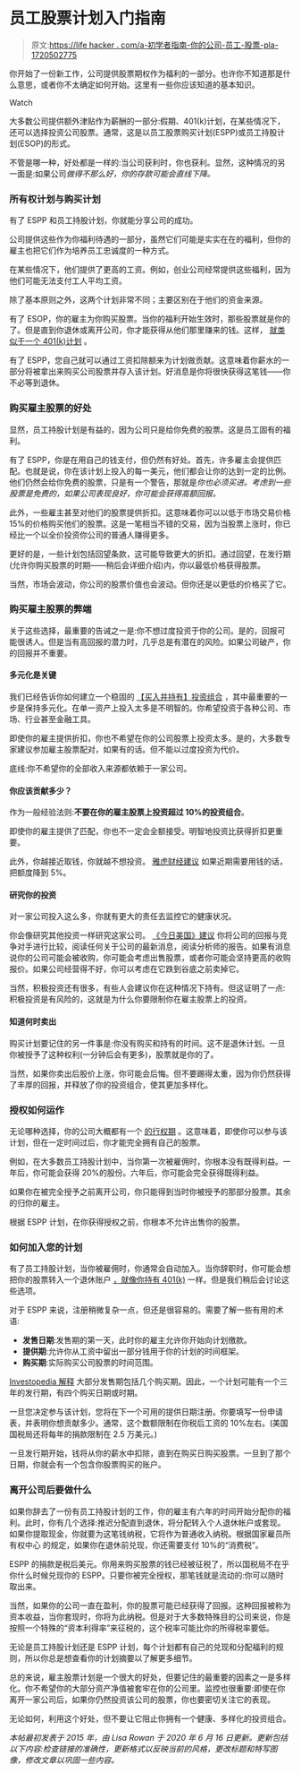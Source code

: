 # 员工股票计划入门指南

> 原文:[https://life hacker . com/a-初学者指南-你的公司-员工-股票-pla-1720502775](https://lifehacker.com/a-beginner-s-guide-to-your-company-s-employee-stock-pla-1720502775)

你开始了一份新工作，公司提供股票期权作为福利的一部分。也许你不知道那是什么意思，或者你不太确定如何开始。这里有一些你应该知道的基本知识。

Watch

大多数公司提供额外津贴作为薪酬的一部分:假期、401(k)计划，在某些情况下，还可以选择投资公司股票。通常，这是以员工股票购买计划(ESPP)或员工持股计划(ESOP)的形式。

不管是哪一种，好处都是一样的:当公司获利时，你也获利。显然，这种情况的另一面是:如果公司*做得不那么好，你的存款可能会直线下降。*

### **所有权计划与购买计划**

有了 ESPP 和员工持股计划，你就能分享公司的成功。

公司提供这些作为你福利待遇的一部分，虽然它们可能是实实在在的福利，但你的雇主也把它们作为培养员工忠诚度的一种方式。

在某些情况下，他们提供了更高的工资。例如，创业公司经常提供这些福利，因为他们可能无法支付工人平均工资。

除了基本原则之外，这两个计划非常不同；主要区别在于他们的资金来源。

有了 ESOP，你的雇主为你购买股票。当你的福利开始生效时，那些股票就是你的了。但是直到你退休或离开公司，你才能获得从他们那里赚来的钱。这样， [就类似于一个 401(k)计划](http://twocents.lifehacker.com/a-beginner-s-guide-to-starting-a-401-k-1592233003) 。

有了 ESPP，您自己就可以通过工资扣除额来为计划做贡献。这意味着你薪水的一部分将被拿出来购买公司股票并存入该计划。好消息是你将很快获得这笔钱——你不必等到退休。

### **购买雇主股票的好处**

显然，员工持股计划是有益的，因为公司只是给你免费的股票。这是员工固有的福利。

有了 ESPP，你是在用自己的钱支付，但仍然有好处。首先，许多雇主会提供匹配。也就是说，你在该计划上投入的每一美元，他们都会让你的达到一定的比例。他们仍然会给你免费的股票，只是有一个警告，那就是*你也必须买进。考虑到一些股票是免费的，如果公司表现良好，你可能会获得高额回报。*

此外，一些雇主甚至对他们的股票提供折扣。这意味着你可以以低于市场交易价格 15%的价格购买他们的股票。这是一笔相当不错的交易，因为当股票上涨时，你已经比一个以全价投资你公司的普通人赚得更多。

更好的是，一些计划包括回望条款，这可能导致更大的折扣。通过回望，在发行期(允许你购买股票的时期——稍后会详细介绍)内，你以最低价格获得股票。

当然，市场会波动，你公司的股票价值也会波动。但你还是以更低的价格买了它。

### **购买雇主股票的弊端**

关于这些选择，最重要的告诫之一是:你不想过度投资于你的公司。是的，回报可能很诱人。但是当有高回报的潜力时，几乎总是有潜在的风险。如果公司破产，你的回报并不重要。

#### **多元化是关键**

我们已经告诉你如何建立一个稳固的 [【买入并持有】投资组合](https://lifehacker.com/how-to-build-an-easy-beginner-set-and-forget-investm-1686878594) ，其中最重要的一步是保持多元化。在单一资产上投入太多是不明智的。你希望投资于各种公司、市场、行业甚至金融工具。

即使你的雇主提供折扣，你也不希望在你的公司股票上投资太多。是的，大多数专家建议参加雇主股票配对，如果有的话。但不能以过度投资为代价。

底线:你不希望你的全部收入来源都依赖于一家公司。

#### 你应该贡献多少？

作为一般经验法则:**不要在你的雇主股票上投资超过 10%的投资组合**。

即使你的雇主提供了匹配，你也不一定会全额接受。明智地投资比获得折扣更重要。

此外，你越接近取钱，你就越不想投资。 [雅虎财经建议](http://finance.yahoo.com/news/introduction-employee-stock-purchase-plans-155753412.html) 如果近期需要用钱的话，把额度降到 5%。

#### **研究你的投资**

对一家公司投入这么多，你就有更大的责任去监控它的健康状况。

你会像研究其他投资一样研究这家公司。 [《今日美国》建议](http://usatoday30.usatoday.com/money/perfi/columnist/waggon/2006-08-31-company-stock_x.htm) 你将公司的回报与竞争对手进行比较，阅读任何关于公司的最新消息，阅读分析师的报告。如果有消息说你的公司可能会被收购，你可能会考虑出售股票，或者你可能会坚持更高的收购报价。如果公司经营得不好，你可以考虑在它跌到谷底之前卖掉它。

当然，积极投资还有很多，有些人会建议你在这种情况下持有。但这证明了一点:积极投资是有风险的，这就是为什么你要限制你在雇主股票上的投资。

#### **知道何时卖出**

购买计划要记住的另一件事是:你没有购买和持有的时间。这不是退休计划。一旦你被授予了这种权利(一分钟后会有更多)，股票就是你的了。

当然，如果你卖出后股价上涨，你可能会后悔。但不要踢得太重，因为你仍然获得了丰厚的回报，并释放了你的投资组合，使其更加多样化。

### **授权如何运作**

无论哪种选择，你的公司大概都有一个 [的行权期](https://lifehacker.com/how-much-of-your-401-k-balance-is-actually-yours-1832759715) 。这意味着，即使你可以参与该计划，但在一定时间过后，你才能完全拥有自己的股票。

例如，在大多数员工持股计划中，当你第一次被雇佣时，你根本没有既得利益。一年后，你可能会获得 20%的股份。六年后，你可能会完全获得既得利益。

如果你在被完全授予之前离开公司，你只能得到当时你被授予的那部分股票。其余的归你的雇主。

根据 ESPP 计划，在你获得授权之前，你根本不允许出售你的股票。

### **如何加入您的计划**

有了员工持股计划，当你被雇佣时，你通常会自动加入。当你辞职时，你可能会想把你的股票转入一个退休账户 [，就像你持有 401(k)](https://twocents.lifehacker.com/keep-tabs-on-old-retirement-accounts-1825712142) 一样。但是我们稍后会讨论这些选项。

对于 ESPP 来说，注册稍微复杂一点，但还是很容易的。需要了解一些有用的术语:

*   **发售日期**:发售期的第一天，此时你的雇主允许你开始向计划缴款。
*   **提供期**:允许你从工资中留出一部分钱用于你的计划的时间框架。
*   **购买期**:实际购买公司股票的时间范围。

[Investopedia 解释](http://www.investopedia.com/articles/stocks/12/employee-stock-purchase-plans.asp) 大部分发售期包括几个购买期。因此，一个计划可能有一个三年的发行期，有四个购买日期或时期。

一旦您决定参与该计划，您将在下一个可用的提供日期注册。你要填写一份申请表，并表明你想贡献多少。通常，这个数额限制在你税后工资的 10%左右。(美国国税局还将每年的捐款限制在 2.5 万美元。)

一旦发行期开始，钱将从你的薪水中扣除，直到在购买日购买股票。一旦到了那个日期，你就会有一个包含你股票购买的账户。

### **离开公司后要做什么**

如果你辞去了一份有员工持股计划的工作，你的雇主有六年的时间开始分配你的福利。此时，你有几个选择:推迟分配直到退休，将分配转入个人退休帐户或套现。如果你提取现金，你就要为这笔钱纳税，它将作为普通收入纳税。根据国家雇员所有权中心 的规定，如果你在退休前兑现，你还需要支付 10%的“消费税”。

ESPP 的捐款是税后美元。你用来购买股票的钱已经被征税了，所以国税局不在乎你什么时候兑现你的 ESPP。只要你被完全授权，那笔钱就是流动的:你可以随时取出来。

当然，如果你的公司一直在盈利，你的股票可能已经获得了回报。这种回报被称为资本收益，当你套现时，你将为此纳税。但是对于大多数特殊目的公司来说，你是按照一个特殊的“资本利得率”来征税的，这个税率可能比你的所得税率要低。

无论是员工持股计划还是 ESPP 计划，每个计划都有自己的兑现和分配福利的规则，所以你总是想查看你的计划摘要以了解更多细节。

总的来说，雇主股票计划是一个很大的好处，但要记住的最重要的因素之一是多样化。你不希望你的大部分资产净值被套牢在你的公司里。监控也很重要:即使在你离开一家公司后，如果你仍然投资该公司的股票，你也要密切关注它的表现。

无论如何，利用这个好处，但不要让它阻止你拥有一个健康、多样化的投资组合。

*本帖最初发表于 2015 年，由 Lisa Rowan 于 2020 年 6 月 16 日更新。更新包括以下内容:检查链接的准确性，更新格式以反映当前的风格，更改标题和特写图像，修改文章以巩固一些内容。*